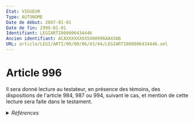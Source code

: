 ```yaml
---
État: VIGUEUR
Type: AUTONOME
Date de début: 2007-01-01
Date de fin: 2999-01-01
Identifiant: LEGIARTI000006434446
Ancien identifiant: ACAXXXXXXXX5X00996AAXXAB
URL: article/LEGI/ARTI/00/00/06/43/44/LEGIARTI000006434446.xml
---
```


<h1>Article 996</h1>

Il sera donné lecture au testateur, en présence des témoins, des dispositions de
l'article 984, 987 ou 994, suivant le cas, et mention de cette lecture sera
faite dans le testament.


<details>
  <summary><em>Références</em></summary>

  <h2>Articles faisant référence à l'article</h2>
  
  <ul>
    <li>
      <a href="https://legal.tricoteuses.fr//redirection/LEGIARTI000006434319?vers=git&vers=legifrance">Code civil - article 987 AUTONOME VIGUEUR, en vigueur depuis le 2007-01-01</a> CITATION cible
    </li>
    <li>
      <a href="https://legal.tricoteuses.fr//redirection/LEGIARTI000006284843?vers=git&vers=legifrance">LOI n° 2006-728 du 23 juin 2006 portant réforme des successions et des libéralités - article 9 ENTIEREMENT_MODIF</a> MODIFICATION cible
    </li>
    <li>
      <a href="https://legal.tricoteuses.fr//redirection/LEGIARTI000006434280?vers=git&vers=legifrance">Code civil - article 984 AUTONOME MODIFIE, en vigueur du 1893-06-08 au 2007-01-01</a> CITATION cible
    </li>
    <li>
      <a href="https://legal.tricoteuses.fr//redirection/LEGIARTI000006434281?vers=git&vers=legifrance">Code civil - article 984 AUTONOME VIGUEUR, en vigueur depuis le 2007-01-01</a> CITATION cible
    </li>
    <li>
      <a href="https://legal.tricoteuses.fr//redirection/LEGIARTI000006434318?vers=git&vers=legifrance">Code civil - article 987 AUTONOME MODIFIE, en vigueur du 1804-03-21 au 2007-01-01</a> CITATION cible
    </li>
    <li>
      <a href="https://legal.tricoteuses.fr//redirection/LEGIARTI000006434397?vers=git&vers=legifrance">Code civil - article 994 AUTONOME MODIFIE, en vigueur du 1893-06-08 au 2007-01-01</a> CITATION cible
    </li>
    <li>
      <a href="https://legal.tricoteuses.fr//redirection/LEGIARTI000006434398?vers=git&vers=legifrance">Code civil - article 994 AUTONOME VIGUEUR, en vigueur depuis le 2007-01-01</a> CITATION cible
    </li>
  </ul>
  
  <h2>Références faites par l'article</h2>
  
  <ul>
    <li>
      2006-06-23 MODIFICATION source <a href="https://legal.tricoteuses.fr//redirection/LEGIARTI000006284843?vers=git&vers=legifrance">LOI n° 2006-728 du 23 juin 2006 portant réforme des successions et des libéralités - article 9 ENTIEREMENT_MODIF</a>
    </li>
    <li>
      2999-01-01 CITATION source <a href="https://legal.tricoteuses.fr//redirection/LEGIARTI000006434280?vers=git&vers=legifrance">Code civil - article 984 AUTONOME MODIFIE, en vigueur du 1893-06-08 au 2007-01-01</a>
    </li>
    <li>
      2999-01-01 CITATION source <a href="https://legal.tricoteuses.fr//redirection/LEGIARTI000006434318?vers=git&vers=legifrance">Code civil - article 987 AUTONOME MODIFIE, en vigueur du 1804-03-21 au 2007-01-01</a>
    </li>
    <li>
      2999-01-01 CITATION source <a href="https://legal.tricoteuses.fr//redirection/LEGIARTI000006434397?vers=git&vers=legifrance">Code civil - article 994 AUTONOME MODIFIE, en vigueur du 1893-06-08 au 2007-01-01</a>
    </li>
    <li>
      CODIFICATION source Loi 1803-05-03
    </li>
  </ul>
</details>
